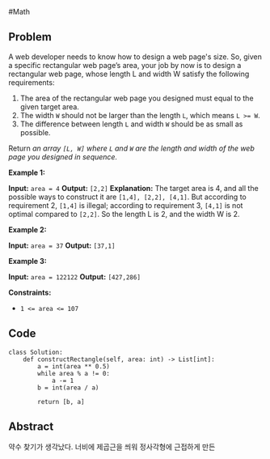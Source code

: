 #Math 
## Problem
A web developer needs to know how to design a web page's size. So, given a specific rectangular web page’s area, your job by now is to design a rectangular web page, whose length L and width W satisfy the following requirements:

1. The area of the rectangular web page you designed must equal to the given target area.
2. The width `W` should not be larger than the length `L`, which means `L >= W`.
3. The difference between length `L` and width `W` should be as small as possible.

Return _an array `[L, W]` where `L` and `W` are the length and width of the web page you designed in sequence._

**Example 1:**

**Input:** `area = 4`
**Output:** `[2,2]`
**Explanation:** The target area is 4, and all the possible ways to construct it are `[1,4], [2,2], [4,1]`. 
But according to requirement 2, `[1,4]` is illegal; according to requirement 3,  `[4,1]` is not optimal compared to `[2,2]`. So the length L is 2, and the width W is 2.

**Example 2:**

**Input:** `area = 37`
**Output:** `[37,1]`

**Example 3:**

**Input:** `area = 122122`
**Output:** `[427,286]`

**Constraints:**

- `1 <= area <= 107`

## Code
```run-python
class Solution:
    def constructRectangle(self, area: int) -> List[int]:
        a = int(area ** 0.5)
        while area % a != 0:
            a -= 1
        b = int(area / a)
        
        return [b, a]
```
## Abstract
약수 찾기가 생각났다.
너비에 제곱근을 씌워 정사각형에 근접하게 만든